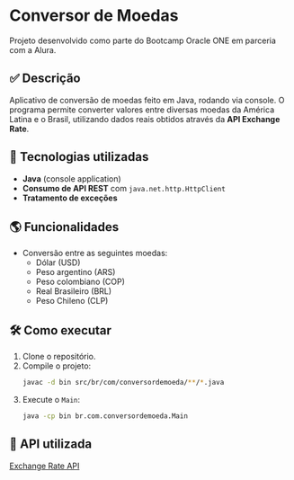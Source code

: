 # Conversor de Moedas
Projeto desenvolvido como parte do Bootcamp Oracle ONE em parceria com a Alura.

## ✅ Descrição

Aplicativo de conversão de moedas feito em Java, rodando via console. O programa permite converter valores entre diversas moedas da América Latina e o Brasil, utilizando dados reais obtidos através da **API Exchange Rate**.

## 🚀 Tecnologias utilizadas

- **Java** (console application)
- **Consumo de API REST** com `java.net.http.HttpClient`
- **Tratamento de exceções**

## 🌎 Funcionalidades

- Conversão entre as seguintes moedas:
  - Dólar (USD)
  - Peso argentino (ARS)
  - Peso colombiano (COP)
  - Real Brasileiro (BRL)
  - Peso Chileno (CLP)

## 🛠️ Como executar

1. Clone o repositório.
2. Compile o projeto:
   ```bash
   javac -d bin src/br/com/conversordemoeda/**/*.java
   ```
3. Execute o `Main`:
   ```bash
   java -cp bin br.com.conversordemoeda.Main
   ```

## 🔗 API utilizada

[Exchange Rate API](https://www.exchangerate-api.com/)
